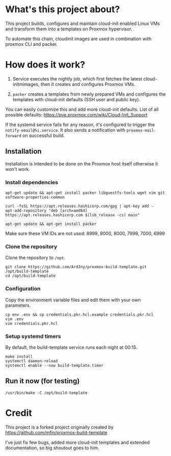 # What's this project about?  

This project builds, configures and maintain cloud-init enabled Linux VMs and transform them into a templates on Proxmox hypervisor.

To automate this chain, cloudinit images are used in combination with proxmox CLI and packer.


# How does it work?


1. Service executes the nightly job, which first fetches the latest cloud-initmimages, then it creates and configures Proxmox VMs.

2. `packer` creates a templates from newly prepared VMs and configures the templates with cloud-init defaults (SSH user and public key). 

You can easily customize this and add more cloud-init defaults. 
List of all possible defaults:
https://pve.proxmox.com/wiki/Cloud-Init_Support


If the systemd service fails for any reason, it's configured to trigger the `notify-email@%i.service`. It also sends a notification with `proxmox-mail-forward` on successful build.


## Installation

Installation is intended to be done on the Proxmox host itself otherwise it won't work.

### Install dependencies
```
apt-get update && apt-get install packer libguestfs-tools wget vim git software-properties-common
```
```
curl -fsSL https://apt.releases.hashicorp.com/gpg | apt-key add -
apt-add-repository "deb [arch=amd64] https://apt.releases.hashicorp.com $(lsb_release -cs) main"
```

```
apt-get update && apt-get install packer
```


Make sure these VM IDs are not used:
8999, 9000, 8000, 7999, 7000, 6999



### Clone the repository

Clone the repository to `/opt`.

```
git clone https://github.com/Ard3ny/proxmox-build-template.git /opt/build-template
cd /opt/build-template
```

### Configuration

Copy the environment variable files and edit them with your own parameters.

```
cp env .env && cp credentials.pkr.hcl.example credentials.pkr.hcl
vim .env
vim credentials.pkr.hcl
```

### Setup systemd timers

By default, the build-template service runs each night at 00:15.

```
make install
systemctl daemon-reload
systemctl enable --now build-template.timer
```

## Run it now (for testing)
```
/usr/bin/make -C /opt/build-template
```

# Credit

This project is a forked project originally created by https://github.com/mfin/proxmox-build-template

I've just fix few bugs, added more cloud-init templates and extended documentation, so big shoutout goes to him.